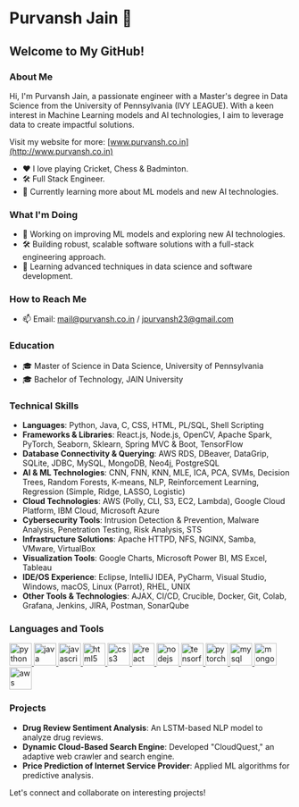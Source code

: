 # Purvansh Jain 👋

## Welcome to My GitHub!

### About Me
Hi, I'm Purvansh Jain, a passionate engineer with a Master's degree in Data Science from the University of Pennsylvania (IVY LEAGUE). With a keen interest in Machine Learning models and AI technologies, I aim to leverage data to create impactful solutions. 

Visit my website for more: [www.purvansh.co.in](http://www.purvansh.co.in)

- ❤️ I love playing Cricket, Chess & Badminton.
- 🛠️ Full Stack Engineer.
- 🌱 Currently learning more about ML models and new AI technologies.

### What I'm Doing
- 🔭 Working on improving ML models and exploring new AI technologies.
- 🛠️ Building robust, scalable software solutions with a full-stack engineering approach.
- 🌱 Learning advanced techniques in data science and software development.

### How to Reach Me
- 📫 Email: [mail@purvansh.co.in](mailto:mail@purvansh.co.in) / [jpurvansh23@gmail.com](mailto:jpurvansh23@gmail.com)

### Education
- 🎓 Master of Science in Data Science, University of Pennsylvania
- 🎓 Bachelor of Technology, JAIN University

### Technical Skills
- **Languages**: Python, Java, C, CSS, HTML, PL/SQL, Shell Scripting
- **Frameworks & Libraries**: React.js, Node.js, OpenCV, Apache Spark, PyTorch, Seaborn, Sklearn, Spring MVC & Boot, TensorFlow
- **Database Connectivity & Querying**: AWS RDS, DBeaver, DataGrip, SQLite, JDBC, MySQL, MongoDB, Neo4j, PostgreSQL
- **AI & ML Technologies**: CNN, FNN, KNN, MLE, ICA, PCA, SVMs, Decision Trees, Random Forests, K-means, NLP, Reinforcement Learning, Regression (Simple, Ridge, LASSO, Logistic)
- **Cloud Technologies**: AWS (Polly, CLI, S3, EC2, Lambda), Google Cloud Platform, IBM Cloud, Microsoft Azure
- **Cybersecurity Tools**: Intrusion Detection & Prevention, Malware Analysis, Penetration Testing, Risk Analysis, STS
- **Infrastructure Solutions**: Apache HTTPD, NFS, NGINX, Samba, VMware, VirtualBox
- **Visualization Tools**: Google Charts, Microsoft Power BI, MS Excel, Tableau
- **IDE/OS Experience**: Eclipse, IntelliJ IDEA, PyCharm, Visual Studio, Windows, macOS, Linux (Parrot), RHEL, UNIX
- **Other Tools & Technologies**: AJAX, CI/CD, Crucible, Docker, Git, Colab, Grafana, Jenkins, JIRA, Postman, SonarQube

### Languages and Tools
<p align="left">
  <a href="https://python.org" target="_blank"> <img src="https://cdn.jsdelivr.net/gh/devicons/devicon/icons/python/python-original.svg" alt="python" width="40" height="40"/> </a>
  <a href="https://java.com" target="_blank"> <img src="https://cdn.jsdelivr.net/gh/devicons/devicon/icons/java/java-original.svg" alt="java" width="40" height="40"/> </a>
  <a href="https://www.javascript.com/" target="_blank"> <img src="https://cdn.jsdelivr.net/gh/devicons/devicon/icons/javascript/javascript-original.svg" alt="javascript" width="40" height="40"/> </a>
  <a href="https://www.w3.org/html/" target="_blank"> <img src="https://cdn.jsdelivr.net/gh/devicons/devicon/icons/html5/html5-original.svg" alt="html5" width="40" height="40"/> </a>
  <a href="https://www.w3schools.com/css/" target="_blank"> <img src="https://cdn.jsdelivr.net/gh/devicons/devicon/icons/css3/css3-original.svg" alt="css3" width="40" height="40"/> </a>
  <a href="https://reactjs.org/" target="_blank"> <img src="https://cdn.jsdelivr.net/gh/devicons/devicon/icons/react/react-original.svg" alt="react" width="40" height="40"/> </a>
  <a href="https://nodejs.org" target="_blank"> <img src="https://cdn.jsdelivr.net/gh/devicons/devicon/icons/nodejs/nodejs-original.svg" alt="nodejs" width="40" height="40"/> </a>
   <a href="https://www.tensorflow.org/" target="_blank"> <img src="https://cdn.jsdelivr.net/gh/devicons/devicon/icons/tensorflow/tensorflow-original.svg" alt="tensorflow" width="40" height="40"/> </a>
  <a href="https://pytorch.org/" target="_blank"> <img src="https://cdn.jsdelivr.net/gh/devicons/devicon/icons/pytorch/pytorch-original.svg" alt="pytorch" width="40" height="40"/> </a>
  <a href="https://www.mysql.com/" target="_blank"> <img src="https://cdn.jsdelivr.net/gh/devicons/devicon/icons/mysql/mysql-original.svg" alt="mysql" width="40" height="40"/> </a>
  <a href="https://www.mongodb.com/" target="_blank"> <img src="https://cdn.jsdelivr.net/gh/devicons/devicon/icons/mongodb/mongodb-original.svg" alt="mongodb" width="40" height="40"/> </a>
  <a href="https://aws.amazon.com/" target="_blank"> <img src="https://cdn.jsdelivr.net/gh/devicons/devicon/icons/amazonwebservices/amazonwebservices-original.svg" alt="aws" width="40" height="40"/> </a>
  <!-- Include more icons based on your technical skills -->
</p>

### Projects
- **Drug Review Sentiment Analysis**: An LSTM-based NLP model to analyze drug reviews.
- **Dynamic Cloud-Based Search Engine**: Developed "CloudQuest," an adaptive web crawler and search engine.
- **Price Prediction of Internet Service Provider**: Applied ML algorithms for predictive analysis.

Let's connect and collaborate on interesting projects!
